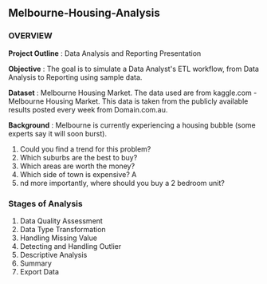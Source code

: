 ## Melbourne-Housing-Analysis

### OVERVIEW

**Project Outline** : Data Analysis and Reporting Presentation

**Objective** : The goal is to simulate a Data Analyst's ETL workflow, from Data Analysis to Reporting using sample data.

**Dataset** : Melbourne Housing Market. The data used are from kaggle.com - Melbourne Housing Market. This data is taken from the publicly available results posted every week from Domain.com.au.

**Background** : Melbourne is currently experiencing a housing bubble (some experts say it will soon burst). 
1. Could you find a trend for this problem?
2. Which suburbs are the best to buy?
3. Which areas are worth the money?
4. Which side of town is expensive? A
5. nd more importantly, where should you buy a 2 bedroom unit?


### Stages of Analysis
1. Data Quality Assessment
2. Data Type Transformation
3. Handling Missing Value
4. Detecting and Handling Outlier
5. Descriptive Analysis
6. Summary
7. Export Data
